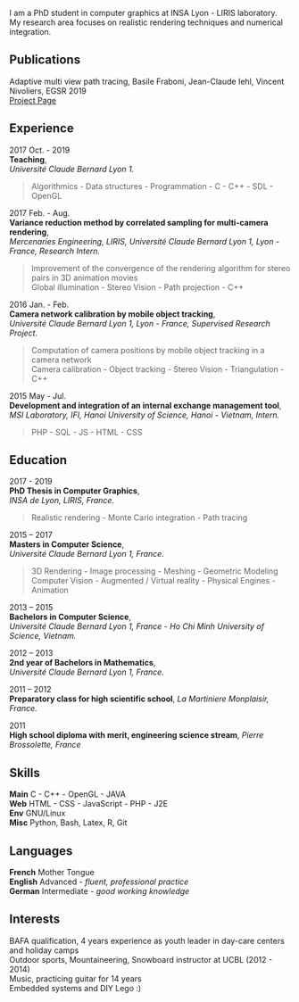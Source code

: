 I am a PhD student in computer graphics at INSA Lyon - LIRIS laboratory. My research area focuses on realistic rendering techniques and numerical integration.

## Publications

Adaptive multi view path tracing, Basile Fraboni, Jean-Claude Iehl, Vincent Nivoliers, EGSR 2019  
[Project Page](https://bfraboni.github.io/amvpt)

## Experience

2017 Oct. - 2019  
**Teaching**,  
*Université Claude Bernard Lyon 1.*  
> Algorithmics - Data structures - Programmation - C - C++ - SDL - OpenGL

2017 Feb. - Aug.  
**Variance reduction method by correlated sampling for multi-camera rendering**,  
*Mercenaries Engineering, LIRIS, Université Claude Bernard Lyon 1, Lyon - France, Research Intern.*  
> Improvement of the convergence of the rendering algorithm for stereo pairs in 3D animation movies  
> Global illumination - Stereo Vision - Path projection - C++

2016 Jan. - Feb.  
**Camera network calibration by mobile object tracking**,  
*Université Claude Bernard Lyon 1, Lyon - France, Supervised Research Project.*  
> Computation of camera positions by mobile object tracking in a camera network  
> Camera calibration - Object tracking - Stereo Vision - Triangulation - C++

2015 May - Jul.  
**Development and integration of an internal exchange management tool**,  
*MSI Laboratory, IFI, Hanoi University of Science, Hanoi - Vietnam, Intern.*  
> PHP - SQL - JS - HTML - CSS

## Education

2017 - 2019   
**PhD Thesis in Computer Graphics**,  
*INSA de Lyon, LIRIS, France.*  
> Realistic rendering - Monte Carlo integration - Path tracing

2015 – 2017  
**Masters in Computer Science**,  
*Université Claude Bernard Lyon 1, France.*  
> 3D Rendering - Image processing - Meshing - Geometric Modeling  
> Computer Vision - Augmented / Virtual reality - Physical Engines - Animation

2013 – 2015  
**Bachelors in Computer Science**,  
*Université Claude Bernard Lyon 1, France - Ho Chi Minh University of Science, Vietnam.*  

2012 – 2013  
**2nd year of Bachelors in Mathematics**,  
*Université Claude Bernard Lyon 1, France.*

2011 – 2012  
**Preparatory class for high scientific school**, 
*La Martiniere Monplaisir, France.*

2011  
**High school diploma with merit, engineering science stream**, 
*Pierre Brossolette, France*

## Skills

**Main**  C - C++ - OpenGL - JAVA  
**Web**   HTML - CSS - JavaScript - PHP - J2E  
**Env**   GNU/Linux  
**Misc**  Python, Bash, Latex, R, Git

## Languages

**French**    Mother Tongue  
**English**   Advanced - *fluent, professional practice*  
**German**    Intermediate - *good working knowledge*

## Interests

BAFA qualification, 4 years experience as youth leader in day-care centers and holiday camps  
Outdoor sports, Mountaineering, Snowboard instructor at UCBL (2012 - 2014)  
Music, practicing guitar for 14 years  
Embedded systems and DIY
Lego :)
